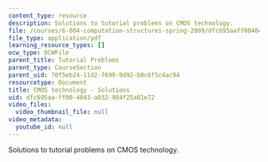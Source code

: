 ```yaml
---
content_type: resource
description: Solutions to tutorial problems on CMOS technology.
file: /courses/6-004-computation-structures-spring-2009/dfc695aaff004043a032984f25a01e72_MIT6_004s09_tutor03_sol.pdf
file_type: application/pdf
learning_resource_types: []
ocw_type: OCWFile
parent_title: Tutorial Problems
parent_type: CourseSection
parent_uid: 70f5eb24-11d2-7699-9d92-b0c6f5c4ac94
resourcetype: Document
title: CMOS technology - Solutions
uid: dfc695aa-ff00-4043-a032-984f25a01e72
video_files:
  video_thumbnail_file: null
video_metadata:
  youtube_id: null
---
```

Solutions to tutorial problems on CMOS technology.

